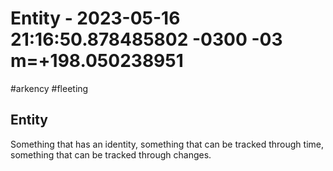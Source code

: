 # Entity - 2023-05-16 21:16:50.878485802 -0300 -03 m=+198.050238951


#arkency
#fleeting


## Entity

Something that has an identity, something that can be tracked through time,
something that can be tracked through changes.
